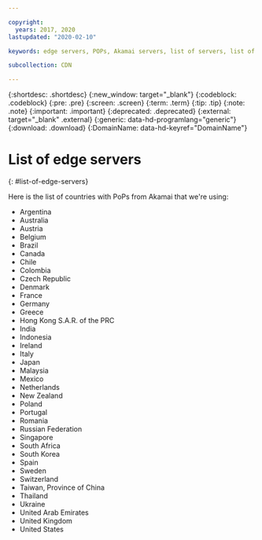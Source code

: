 ```yaml
---

copyright:
  years: 2017, 2020
lastupdated: "2020-02-10"

keywords: edge servers, POPs, Akamai servers, list of servers, list of countries

subcollection: CDN

---
```

{:shortdesc: .shortdesc}
{:new_window: target="_blank"}
{:codeblock: .codeblock}
{:pre: .pre}
{:screen: .screen}
{:term: .term}
{:tip: .tip}
{:note: .note}
{:important: .important}
{:deprecated: .deprecated}
{:external: target="_blank" .external}
{:generic: data-hd-programlang="generic"}
{:download: .download}
{:DomainName: data-hd-keyref="DomainName"}

# List of edge servers
{: #list-of-edge-servers}

Here is the list of countries with PoPs from Akamai that we're using:

* Argentina
* Australia
* Austria
* Belgium
* Brazil
* Canada
* Chile
* Colombia
* Czech Republic
* Denmark
* France
* Germany
* Greece
* Hong Kong S.A.R. of the PRC
* India
* Indonesia
* Ireland
* Italy
* Japan
* Malaysia
* Mexico
* Netherlands
* New Zealand
* Poland
* Portugal
* Romania
* Russian Federation
* Singapore
* South Africa
* South Korea
* Spain
* Sweden
* Switzerland
* Taiwan, Province of China
* Thailand
* Ukraine
* United Arab Emirates
* United Kingdom
* United States
